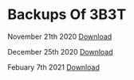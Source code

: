 # Backups Of 3B3T

November 21th 2020
<a href="https://drive.google.com/drive/folders/1yZslViHKJjzPtKu_YRW3EFqU9Ll-VcQO?usp=sharing" title="Download">Download</a>

December 25th 2020
<a href="https://drive.google.com/drive/folders/1yZslViHKJjzPtKu_YRW3EFqU9Ll-VcQO?usp=sharing" title="Download">Download</a>

Febuary 7th 2021
<a href="https://drive.google.com/file/d/1D3pI3Cph3le21GSwCI26P2gcygQsIBnl/view?usp=sharing" title="Download">Download</a>
